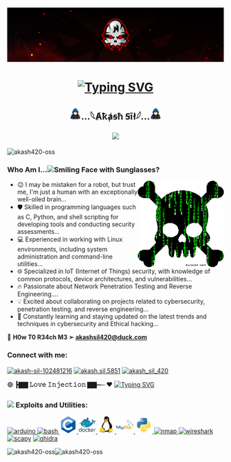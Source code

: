 ![logo](https://github.com/Akash420-oss/Akash420-oss/blob/main/skull_banner.png)
<h1 align="center"><b><a href="https://git.io/typing-svg"><img src="https://readme-typing-svg.herokuapp.com?font=Fira+Code&size=40&pause=100&color=11F744&center=true&width=435&height=60&lines=Acc3ss+Gr%40nt3d" alt="Typing SVG" /></a></b></h1>
<h2 align="center" color="#e20000"><img src="https://github.com/Akash420-oss/Akash420-oss/blob/main/coder_hacker.gif" width="27">...𓆩Ⱥҟⱥꞩħ Ꞩīł𓆪...<img src="https://github.com/Akash420-oss/Akash420-oss/blob/main/coder_hacker.gif" width="27"></h2>
<h3 align="center"><img src="https://user-images.githubusercontent.com/74038190/212284158-e840e285-664b-44d7-b79b-e264b5e54825.gif"></h3>
<p align="left"> <img src="https://komarev.com/ghpvc/?username=akash420-oss&label=Profile%20views&color=0e75b6&style=flat" alt="akash420-oss" /> </p>

<h3 alignt="left">Who Am I...<img src="https://raw.githubusercontent.com/Tarikul-Islam-Anik/Animated-Fluent-Emojis/master/Emojis/Smilies/Smiling%20Face%20with%20Sunglasses.png" alt="Smiling Face with Sunglasses" width="20" height="20" />?</h3>
<img align="right" width="200" src="https://github.com/Akash420-oss/Akash420-oss/blob/main/skull_cmatrix.gif">

- 😉 I may be mistaken for a robot, but trust me, I'm just a human with an exceptionally well-oiled brain...
- 🛡️ Skilled in programming languages such as C, Python, and shell scripting for developing tools and conducting security assessments...
- 💻 Experienced in working with Linux environments, including system administration and command-line utilities...
- 🌐 Specialized in IoT (Internet of Things) security, with knowledge of common protocols, device architectures, and vulnerabilities...
- 🔥 Passionate about Network Penetration Testing and Reverse Engineering....
- 💡 Excited about collaborating on projects related to cybersecurity, penetration testing, and reverse engineering...
- 🧠 Constantly learning and staying updated on the latest trends and techniques in cybersecurity and Ethical hacking...

🔴 <b color="#008000">H0w T0 R34ch M3 ➢</b> <b color="blue">akashsil420@duck.com</b>
<h3 align="left">Connect with me:</h3>
<p align="left">
<a href="https://linkedin.com/in/akash-sil-102481216" target="blank"><img align="center" src="https://user-images.githubusercontent.com/74038190/235294012-0a55e343-37ad-4b0f-924f-c8431d9d2483.gif" alt="akash-sil-102481216" height="40" width="40" /></a>
<a href="https://fb.com/akash.sil.5851" target="blank"><img align="center" src="https://user-images.githubusercontent.com/74038190/235294010-ec412ef5-e3da-4efa-b1d4-0ab4d4638755.gif" alt="akash.sil.5851" height="40" width="40" /></a>
<a href="https://instagram.com/akash_sil_420" target="blank"><img align="center" src="https://user-images.githubusercontent.com/74038190/235294013-a33e5c43-a01c-43f6-b44d-a406d8b4ab75.gif" alt="akash_sil_420" height="40" width="40" /></a>
</p>
🟢 <b>┣▇▇ <b color="#FF4500">𝙻𝚘𝚟𝚎 𝙸𝚗𝚓𝚎𝚌𝚝𝚒𝚘𝚗</b> ▇▇═─ ❤️</b> <a href="https://git.io/typing-svg"><img src="https://readme-typing-svg.herokuapp.com?font=Fira+Code&size=15&pause=1000&color=8C00CC&vCenter=true&width=560&height=13&separator=%3C&lines=+SELECT+feelings+FROM+your_heart+WHERE+virus%3D'love'+OR+'1'%3D'1';" alt="Typing SVG" /></a>
<h3 align="left"><img src="https://user-images.githubusercontent.com/74038190/212284087-bbe7e430-757e-4901-90bf-4cd2ce3e1852.gif" width="18"> Exploits and Utilities:</h3>
<p align="left"> <a href="https://www.arduino.cc/" target="_blank" rel="noreferrer"> <img src="https://cdn.worldvectorlogo.com/logos/arduino-1.svg" alt="arduino" width="40" height="40"/> </a> <a href="https://www.gnu.org/software/bash/" target="_blank" rel="noreferrer"> <img src="https://www.vectorlogo.zone/logos/gnu_bash/gnu_bash-icon.svg" alt="bash" width="40" height="40"/> </a> <a href="https://www.cprogramming.com/" target="_blank" rel="noreferrer"> <img src="https://raw.githubusercontent.com/devicons/devicon/master/icons/c/c-original.svg" alt="c" width="40" height="40"/> </a> <a href="https://www.docker.com/" target="_blank" rel="noreferrer"> <img src="https://raw.githubusercontent.com/devicons/devicon/master/icons/docker/docker-original-wordmark.svg" alt="docker" width="40" height="40"/> </a> <a href="https://www.linux.org/" target="_blank" rel="noreferrer"> <img src="https://raw.githubusercontent.com/devicons/devicon/master/icons/linux/linux-original.svg" alt="linux" width="40" height="40"/> </a> <a href="https://www.mysql.com/" target="_blank" rel="noreferrer"> <img src="https://raw.githubusercontent.com/devicons/devicon/master/icons/mysql/mysql-original-wordmark.svg" alt="mysql" width="40" height="40"/> </a> <a href="https://www.python.org" target="_blank" rel="noreferrer"> <img src="https://raw.githubusercontent.com/devicons/devicon/master/icons/python/python-original.svg" alt="python" width="40" height="40"/> </a> <a href="https://nmap.org" target="_blank" rel="noreferrer"> <img
src="https://nmap.org/images/nmap-logo-256x256.png" alt="nmap" width="40" height="40"/> </a> <a href="https://www.wireshark.org" target="_blank" rel="noreferrer"> <img
src="https://cdn.icon-icons.com/icons2/1508/PNG/512/wireshark_104082.png" alt="wireshark" width="40" height="40"/> </a> <a href="https://scapy.net" target="_blank" rel="noreferrer"> <img
src="https://scapy.readthedocs.io/en/latest/_images/scapy_logo.png" alt="scapy" width="40" height="40"/></a> <a href="https://ghidra-sre.org" target="_blank" rel="noreferrer"> <img
src="https://upload.wikimedia.org/wikipedia/commons/thumb/f/f6/Ghidra_logo.svg/1200px-Ghidra_logo.svg.png" alt="ghidra" width="40" height="40"/></a>
<p><img align="left" src="https://github-readme-stats.vercel.app/api/top-langs?username=akash420-oss&show_icons=true&locale=en&layout=compact&theme=gotham" alt="akash420-oss" /></p>

<p><img align="left" src="https://github-readme-streak-stats.herokuapp.com/?user=akash420-oss&theme=gotham" alt="akash420-oss" /></p>

